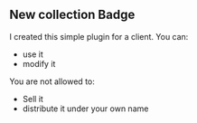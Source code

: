## New collection Badge

I created this simple plugin for a client.
You can:

- use it
- modify it

You are not allowed to:

- Sell it
- distribute it under your own name
